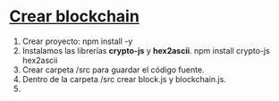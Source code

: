 # [Crear blockchain](https://www.youtube.com/watch?v=RFSZDYszFWQ&ab_channel=CarlosAzaustre-AprendeJavaScript)  
1. Crear proyecto: npm install -y  
2. Instalamos las librerías **crypto-js** y **hex2ascii**. npm install crypto-js hex2ascii  
3. Crear carpeta /src para guardar el código fuente.  
4. Dentro de la carpeta /src crear block.js y blockchain.js.  
5. 